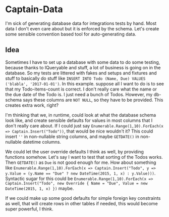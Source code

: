 # Captain-Data
I'm sick of generating database data for integrations tests by hand. Most data I don't even care about but it is enforced by the schema. Let's create some sensible convention based tool for auto-generating data.

## Idea
Sometimes I have to set up a database with some data to do some testing, because thanks to IQueryable and stuff, a lot of business is going on in the database. So my tests are littered with fakes and setups and fixtures and stuff to basically do stuff like `INSERT INTO Todo (Name, Due) VALUES ('blabla', '2017-01-01')`. In this example. suppose all I want to do is to see that my Todo-items-count is correct. I don't really care what the name or the due date of the Todo is. I just need a bunch of Todos. However, my db-schema says these columns are `NOT NULL`, so they have to be provided. This creates extra work, right?

I'm thinking that we, in runtime, could look at what the database schema look like, and create sensible defaults for values in most columns that I don't really care about. If I could just say `Enumerable.Range(1,10).ForEach(x => Captain.Insert("Todo"))`, that would be nice wouldn't it? This could insert `''` in non-nullable string columns, and maybe `GETDATE()` in non-nullable datetime columns.

We could let the user override defaults I think as well, by providing functions somehow. Let's say I want to test that sorting of the Todos works. Then `GETDATE()` as `Due` is not good enough for me. How about something like  `Enumerable.Range(1,10).ForEach(x => Captain.Insert("Todo", y => y.Value = (y.Name == "Due" ? new DateTime(2015, 1, x) : y.Value)))`. Syntactic sugar for this could be  `Enumerable.Range(1,10).ForEach(x => Captain.Insert("Todo", new Override { Name = "Due", Value = new DateTime(2015, 1, x) })` maybe.

If we could make up some good defaults for simple foreign key constraints as well, that will create rows in other tables if needed, this would become super powerful, I think.
